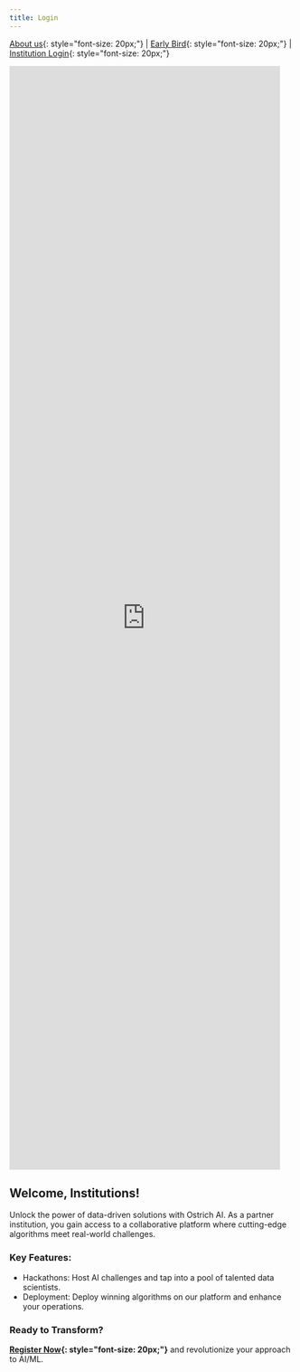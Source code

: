 ```yaml
---
title: Login
---
```


[About us](/index.md){: style="font-size: 20px;"} | [Early Bird](/register.md){: style="font-size: 20px;"} | [Institution Login](/login.md){: style="font-size: 20px;"}

<iframe width="95%" height="50%" src="https://www.youtube.com/embed/PSqOqgNhroo" frameborder="0" allow="autoplay; encrypted-media" allowfullscreen></iframe>
<br>

## Welcome, Institutions!

Unlock the power of data-driven solutions with Ostrich AI. As a partner institution, you gain access to a collaborative platform where cutting-edge algorithms meet real-world challenges.

### Key Features:
- Hackathons: Host AI challenges and tap into a pool of talented data scientists.
- Deployment: Deploy winning algorithms on our platform and enhance your operations.

### Ready to Transform?

**[Register Now](){: style="font-size: 20px;"}** and revolutionize your approach to AI/ML.
